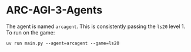 # ARC-AGI-3-Agents

The agent is named `arcagent`. This is consistently passing the `ls20` level 1.
To run on the game:

```
uv run main.py --agent=arcagent --game=ls20
```